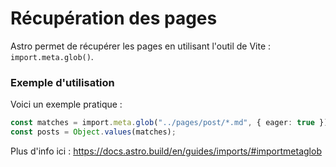 # Récupération des pages

Astro permet de récupérer les pages en utilisant l'outil de Vite : `import.meta.glob()`.

### Exemple d'utilisation

Voici un exemple pratique :

```typescript
const matches = import.meta.glob("../pages/post/*.md", { eager: true });
const posts = Object.values(matches);
```

Plus d'info ici : https://docs.astro.build/en/guides/imports/#importmetaglob
